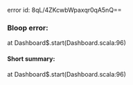 error id: 8qL/4ZKcwbWpaxqr0qA5nQ==
### Bloop error:

at Dashboard$.start(Dashboard.scala:96)
#### Short summary: 

at Dashboard$.start(Dashboard.scala:96)
